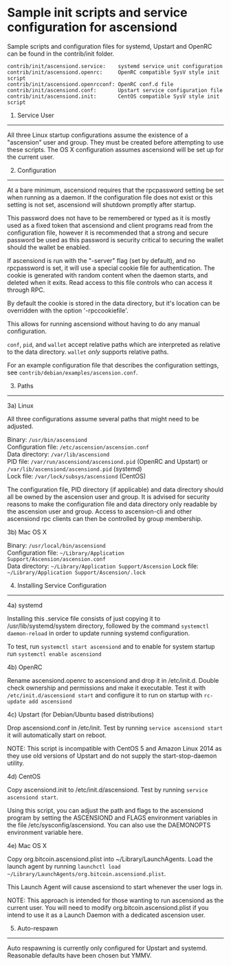 Sample init scripts and service configuration for ascensiond
==========================================================

Sample scripts and configuration files for systemd, Upstart and OpenRC
can be found in the contrib/init folder.

    contrib/init/ascensiond.service:    systemd service unit configuration
    contrib/init/ascensiond.openrc:     OpenRC compatible SysV style init script
    contrib/init/ascensiond.openrcconf: OpenRC conf.d file
    contrib/init/ascensiond.conf:       Upstart service configuration file
    contrib/init/ascensiond.init:       CentOS compatible SysV style init script

1. Service User
---------------------------------

All three Linux startup configurations assume the existence of a "ascension" user
and group.  They must be created before attempting to use these scripts.
The OS X configuration assumes ascensiond will be set up for the current user.

2. Configuration
---------------------------------

At a bare minimum, ascensiond requires that the rpcpassword setting be set
when running as a daemon.  If the configuration file does not exist or this
setting is not set, ascensiond will shutdown promptly after startup.

This password does not have to be remembered or typed as it is mostly used
as a fixed token that ascensiond and client programs read from the configuration
file, however it is recommended that a strong and secure password be used
as this password is security critical to securing the wallet should the
wallet be enabled.

If ascensiond is run with the "-server" flag (set by default), and no rpcpassword is set,
it will use a special cookie file for authentication. The cookie is generated with random
content when the daemon starts, and deleted when it exits. Read access to this file
controls who can access it through RPC.

By default the cookie is stored in the data directory, but it's location can be overridden
with the option '-rpccookiefile'.

This allows for running ascensiond without having to do any manual configuration.

`conf`, `pid`, and `wallet` accept relative paths which are interpreted as
relative to the data directory. `wallet` *only* supports relative paths.

For an example configuration file that describes the configuration settings,
see `contrib/debian/examples/ascension.conf`.

3. Paths
---------------------------------

3a) Linux

All three configurations assume several paths that might need to be adjusted.

Binary:              `/usr/bin/ascensiond`  
Configuration file:  `/etc/ascension/ascension.conf`  
Data directory:      `/var/lib/ascensiond`  
PID file:            `/var/run/ascensiond/ascensiond.pid` (OpenRC and Upstart) or `/var/lib/ascensiond/ascensiond.pid` (systemd)  
Lock file:           `/var/lock/subsys/ascensiond` (CentOS)  

The configuration file, PID directory (if applicable) and data directory
should all be owned by the ascension user and group.  It is advised for security
reasons to make the configuration file and data directory only readable by the
ascension user and group.  Access to ascension-cli and other ascensiond rpc clients
can then be controlled by group membership.

3b) Mac OS X

Binary:              `/usr/local/bin/ascensiond`  
Configuration file:  `~/Library/Application Support/Ascension/ascension.conf`  
Data directory:      `~/Library/Application Support/Ascension`
Lock file:           `~/Library/Application Support/Ascension/.lock`

4. Installing Service Configuration
-----------------------------------

4a) systemd

Installing this .service file consists of just copying it to
/usr/lib/systemd/system directory, followed by the command
`systemctl daemon-reload` in order to update running systemd configuration.

To test, run `systemctl start ascensiond` and to enable for system startup run
`systemctl enable ascensiond`

4b) OpenRC

Rename ascensiond.openrc to ascensiond and drop it in /etc/init.d.  Double
check ownership and permissions and make it executable.  Test it with
`/etc/init.d/ascensiond start` and configure it to run on startup with
`rc-update add ascensiond`

4c) Upstart (for Debian/Ubuntu based distributions)

Drop ascensiond.conf in /etc/init.  Test by running `service ascensiond start`
it will automatically start on reboot.

NOTE: This script is incompatible with CentOS 5 and Amazon Linux 2014 as they
use old versions of Upstart and do not supply the start-stop-daemon utility.

4d) CentOS

Copy ascensiond.init to /etc/init.d/ascensiond. Test by running `service ascensiond start`.

Using this script, you can adjust the path and flags to the ascensiond program by
setting the ASCENSIOND and FLAGS environment variables in the file
/etc/sysconfig/ascensiond. You can also use the DAEMONOPTS environment variable here.

4e) Mac OS X

Copy org.bitcoin.ascensiond.plist into ~/Library/LaunchAgents. Load the launch agent by
running `launchctl load ~/Library/LaunchAgents/org.bitcoin.ascensiond.plist`.

This Launch Agent will cause ascensiond to start whenever the user logs in.

NOTE: This approach is intended for those wanting to run ascensiond as the current user.
You will need to modify org.bitcoin.ascensiond.plist if you intend to use it as a
Launch Daemon with a dedicated ascension user.

5. Auto-respawn
-----------------------------------

Auto respawning is currently only configured for Upstart and systemd.
Reasonable defaults have been chosen but YMMV.
